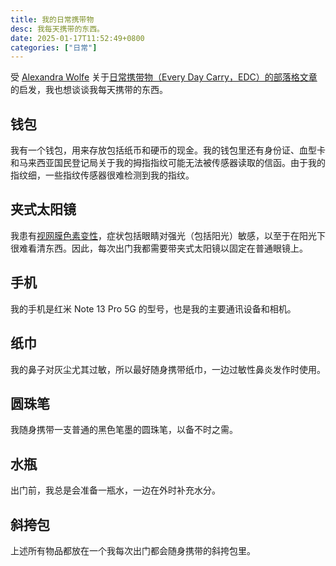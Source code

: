 ```yaml
---
title: 我的日常携带物
desc: 我每天携带的东西。
date: 2025-01-17T11:52:49+0800
categories: ["日常"]
---
```


受 [Alexandra Wolfe](https://alexink.ca/) 关于[日常携带物（Every Day Carry，EDC）的部落格文章](https://alexink.ca/2024/12/17/my-edc.html)的启发，我也想谈谈我每天携带的东西。

## 钱包

我有一个钱包，用来存放包括纸币和硬币的现金。我的钱包里还有身份证、血型卡和马来西亚国民登记局关于我的拇指指纹可能无法被传感器读取的信函。由于我的指纹细，一些指纹传感器很难检测到我的指纹。

## 夹式太阳镜

我患有[视网膜色素变性](2024-12-21-living-with-retinitis-pigmentosa.md)，症状包括眼睛对强光（包括阳光）敏感，以至于在阳光下很难看清东西。因此，每次出门我都需要带夹式太阳镜以固定在普通眼镜上。

## 手机

我的手机是红米 Note 13 Pro 5G 的型号，也是我的主要通讯设备和相机。

## 纸巾

我的鼻子对灰尘尤其过敏，所以最好随身携带纸巾，一边过敏性鼻炎发作时使用。

## 圆珠笔

我随身携带一支普通的黑色笔墨的圆珠笔，以备不时之需。

## 水瓶

出门前，我总是会准备一瓶水，一边在外时补充水分。

## 斜挎包

上述所有物品都放在一个我每次出门都会随身携带的斜挎包里。
